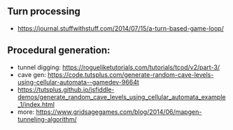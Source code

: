 ## Turn processing
- https://journal.stuffwithstuff.com/2014/07/15/a-turn-based-game-loop/
## Procedural generation:
- tunnel digging: https://rogueliketutorials.com/tutorials/tcod/v2/part-3/
- cave gen: https://code.tutsplus.com/generate-random-cave-levels-using-cellular-automata--gamedev-9664t
- https://tutsplus.github.io/jsfiddle-demos/generate_random_cave_levels_using_cellular_automata_example_1/index.html
- more: https://www.gridsagegames.com/blog/2014/06/mapgen-tunneling-algorithm/